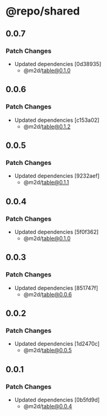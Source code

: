 # @repo/shared

## 0.0.7

### Patch Changes

- Updated dependencies [0d38935]
  - @m2d/table@0.1.0

## 0.0.6

### Patch Changes

- Updated dependencies [c153a02]
  - @m2d/table@0.1.2

## 0.0.5

### Patch Changes

- Updated dependencies [9232aef]
  - @m2d/table@0.1.1

## 0.0.4

### Patch Changes

- Updated dependencies [5f0f362]
  - @m2d/table@0.1.0

## 0.0.3

### Patch Changes

- Updated dependencies [851747f]
  - @m2d/table@0.0.6

## 0.0.2

### Patch Changes

- Updated dependencies [1d2470c]
  - @m2d/table@0.0.5

## 0.0.1

### Patch Changes

- Updated dependencies [0b5fd9d]
  - @m2d/table@0.0.4

